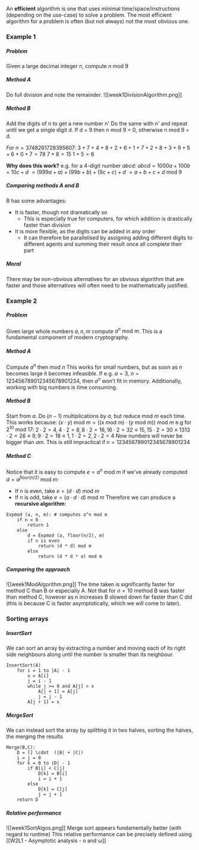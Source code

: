 An <b>efficient</b> algorithm is one that uses minimal time/space/instructions (depending on the use-case) to solve a problem. The most efficient algorithm for a problem is often (but not always) not the most obvious one.

### Example 1
##### Problem
Given a large decimal integer n, compute $n \text{ mod } 9$

##### Method A
Do full division and note the remainder.
![[week1DivisionAlgorithm.png]]

##### Method B
Add the digits of n to get a new number n'
Do the same with n' and repeat until we get a single digit d. If d = 9 then n mod 9 = 0, otherwise n mod 9 = d.

$\textit{For } n = 3748261728395607:$
$3+7+4+8+2+6+1+7+2+8+3+9+5+6+0+7 = 78$
$7 + 8 = 15$
$1 + 5 = 6$

**Why does this work?**
e.g. for a 4-digit number $abcd$:
$abcd = 1000a + 100b + 10c + d$
$=(999a+a)+(99b+b)+(9c+c)+d$
$=a+b+c+d\text{ mod } 9$

##### Comparing methods A and B
B has some advantages:
- It is faster, though not dramatically so
	- This is especially true for computers, for which addition is drastically faster than division
- It is more flexible, as the digits can be added in any order
	- It can therefore be parallelised by assigning adding different digits to different agents and summing their result once all complete their part

##### Moral
There may be non-obvious alternatives for an obvious algorithm that are faster and those alternatives will often need to be mathematically justified.

### Example 2
##### Problem
Given large whole numbers $a,n,m$ compute $a^n\text{ mod } m$. This is a fundamental component of modern cryptography.

##### Method A
Compute $a^n$ then $\text{mod } n$ 
This works for small numbers, but as soon as $n$ becomes large it becomes infeasible.
If e.g. $a = 3,$  $n = 123456789012345678901234$,  then $a^n$ won’t fit in memory.
Additionally, working with big numbers is time consuming.

##### Method B
Start from $a$.
Do $(n-1)$ multiplications by $a$, but reduce $\text{mod } m$ each time. This works because:
$(x\cdot y) \text{ mod } m = ((x \text{ mod } m) \cdot  (y \text{ mod } m)) \text{ mod } m$
e.g for $2^{10} \text{ mod } 17$:
$2\cdot 2=4,4\cdot 2=8,8\cdot 2=16,16\cdot 2=32\equiv15,15\cdot 2=30\equiv13$$13\cdot 2=26\equiv9,9\cdot 2=18\equiv1,1\cdot 2=2,2\cdot 2=4$
Now numbers will never be bigger than $am$.
This is still impractical if $n = 123456789012345678901234$

##### Method C
Notice that it is easy to compute $e=a^n\text{ mod } m$ if we've already computed $d=a^{floor(n/2)} \text{ mod } m$:
- If n is even, take $e = (d\cdot d) \text{ mod } m$
- If n is odd, take $e = (a\cdot d\cdot d) \text{ mod } m$
Therefore we can produce a **recursive algorithm**:
```
Expmod (a, n, m): # computes a^n mod m
	if n = 0
		return 1
	else
		d = Expmod (a, floor(n/2), m)
		if n is even
			return (d * d) mod m
		else
			return (d * d * a) mod m
```
##### Comparing the approach
![[week1ModAlgorithm.png]]
The time taken is significantly faster for method C than B or especially A. Not that for $n=10$ method B was faster than method C, however as $n$ increases B slowed down far faster than C did (this is because C is faster asymptotically, which we will come to later).

### Sorting arrays
##### InsertSort
We can sort an array by extracting a number and moving each of its right side neighbours along until the number is smaller than its neighbour.
```
InsertSort(A)
	for i = 1 to |A| - 1
		x = A[i]
		j = i - 1
		while j >= 0 and A[j] > x
			A[j + 1] = A[j]
			j = j - 1
		A[j + 1] = x
```

##### MergeSort
We can instead sort the array by splitting it in two halves, sorting the halves, the merging the results
```
Merge(B,C):
	D = [] \cdot  (|B| + |C|)
	i = j = 0
	for k = 0 to |D| - 1
		if B[i] < C[j]
			D[k] = B[i]
			i = i + 1
		else
			D[k] = C[j]
			j = j + 1
	return D
```

##### Relative performance
![[week1SortAlgos.png]]
Merge sort appears fundamentally better (with regard to runtime)
This relative performance can be precisely defined using [[W2L1 - Asymptotic analysis - o and ω]]
